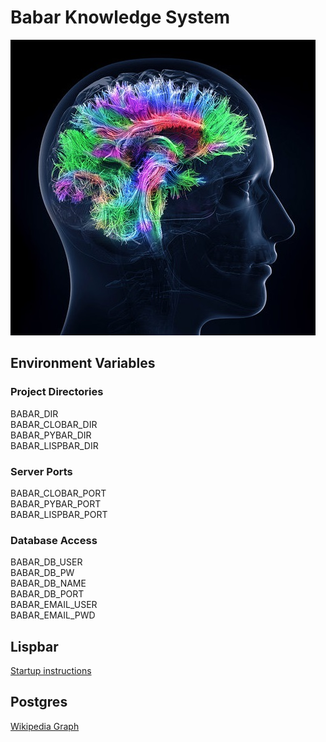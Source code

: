 # Babar Knowledge System

![Logo](doc/images/brain-activity.jpg)

## Environment Variables

### Project Directories  
BABAR_DIR  
BABAR_CLOBAR_DIR  
BABAR_PYBAR_DIR  
BABAR_LISPBAR_DIR  

### Server Ports  
BABAR_CLOBAR_PORT  
BABAR_PYBAR_PORT  
BABAR_LISPBAR_PORT  

### Database Access  
BABAR_DB_USER  
BABAR_DB_PW  
BABAR_DB_NAME  
BABAR_DB_PORT  
BABAR_EMAIL_USER  
BABAR_EMAIL_PWD  

## Lispbar

[Startup instructions](doc/lispbar.md)

## Postgres

[Wikipedia Graph](doc/db.md)



